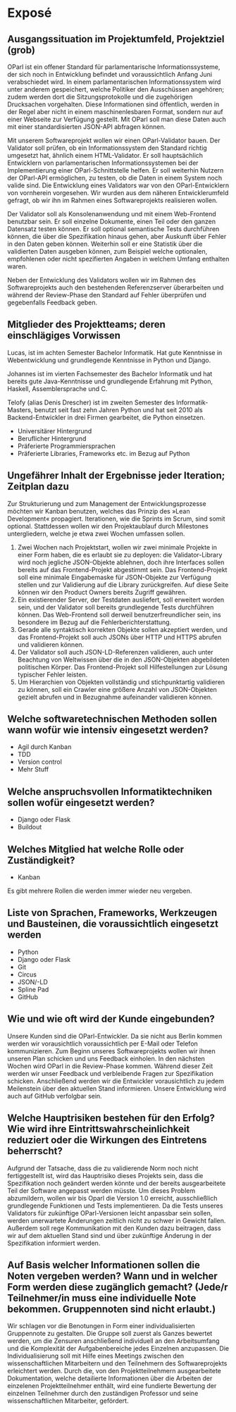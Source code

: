 # Exposé

## Ausgangssituation im Projektumfeld, Projektziel (grob)

OParl ist ein offener Standard für parlamentarische Informationssysteme, der sich noch in Entwicklung befindet und voraussichtlich Anfang Juni verabschiedet wird. In einem parlamentarischen Informationssystem wird unter anderem gespeichert, welche Politiker den Ausschüssen angehören; zudem werden dort die Sitzungsprotokolle und die zugehörigen Drucksachen vorgehalten. Diese Informationen sind öffentlich, werden in der Regel aber nicht in einem maschinenlesbaren Format, sondern nur auf einer Webseite zur Verfügung gestellt. Mit OParl soll man diese Daten auch mit einer standardisierten JSON-API abfragen können.

Mit unserem Softwareprojekt wollen wir einen OParl-Validator bauen. Der Validator soll prüfen, ob ein Informationssystem den Standard richtig umgesetzt hat, ähnlich einem HTML-Validator. Er soll hauptsächlich Entwicklern von parlamentarischen Informationssystemen bei der Implementierung einer OParl-Schnittstelle helfen. Er soll weiterhin Nutzern der OParl-API ermöglichen, zu testen, ob die Daten in einem System noch valide sind. Die Entwicklung eines Validators war von den OParl-Entwicklern von vornherein vorgesehen. Wir wurden aus dem näheren Entwicklerumfeld gefragt, ob wir ihn im Rahmen eines Softwareprojekts realisieren wollen.

Der Validator soll als Konsolenanwendung und mit einem Web-Frontend benutzbar sein. Er soll einzelne Dokumente, einen Teil oder den ganzen Datensatz testen können. Er soll optional semantische Tests durchführen können, die über die Spezifikation hinaus gehen, aber Auskunft über Fehler in den Daten geben können. Weiterhin soll er eine Statistik über die validierten Daten ausgeben können, zum Beispiel welche optionalen, empfohlenen oder nicht spezifierten Angaben in welchem Umfang enthalten waren.

Neben der Entwicklung des Validators wollen wir im Rahmen des Softwareprojekts auch den bestehenden Referenzserver überarbeiten und während der Review-Phase den Standard auf Fehler überprüfen und gegebenfalls Feedback geben.


## Mitglieder des Projektteams; deren einschlägiges Vorwissen

Lucas, ist im achten Semester Bachelor Informatik. Hat gute
Kenntnisse in Webentwicklung und grundlegende Kenntnisse in Python
und Django.

Johannes ist im vierten Fachsemester des Bachelor Informatik und hat bereits gute Java-Kenntnisse und grundlegende Erfahrung mit Python, Haskell, Assemblersprache und C. 

Telofy (alias Denis Drescher) ist im zweiten Semester des Informatik-Masters,
benutzt seit fast zehn Jahren Python und hat seit 2010 als Backend-Entwickler
in drei Firmen gearbeitet, die Python einsetzen.

- Universitärer Hintergrund
- Beruflicher Hintergrund
- Präferierte Programmiersprachen
- Präferierte Libraries, Frameworks etc. im Bezug auf Python


## Ungefährer Inhalt der Ergebnisse jeder Iteration; Zeitplan dazu
    
Zur Strukturierung und zum Management der Entwicklungsprozesse möchten wir
Kanban benutzen, welches das Prinzip des »Lean Development« propagiert.
Iterationen, wie die Sprints im Scrum, sind somit optional. Stattdessen
wollen wir den Projektaublauf durch Milestones untergliedern, welche je etwa
zwei Wochen umfassen sollen.

1. Zwei Wochen nach Projektstart, wollen wir zwei minimale Projekte in einer
   Form haben, die es erlaubt sie zu deployen: die Validator-Library wird noch
   jegliche JSON-Objekte ablehnen, doch ihre Interfaces sollen bereits auf das
   Frontend-Projekt abgestimmt sein. Das Frontend-Projekt soll eine minimale
   Eingabemaske für JSON-Objekte zur Verfügung stellen und zur Validierung auf
   die Library zurückgreifen. Auf diese Seite können wir den Product Owners
   bereits Zugriff gewähren.
2. Ein existierender Server, der Testdaten ausliefert, soll erweitert worden
   sein, und der Validator soll bereits grundlegende Tests durchführen können. 
   Das Web-Frontend soll derweil benutzerfreundlicher sein, ins besondere im
   Bezug auf die Fehlerberichterstattung.
3. Gerade alle syntaktisch korrekten Objekte sollen akzeptiert werden, und das
   Frontend-Projekt soll auch JSONs über HTTP und HTTPS abrufen und validieren
   können.
4. Der Validator soll auch JSON-LD-Referenzen validieren, auch unter Beachtung
   von Weltwissen über die in den JSON-Objekten abgebildeten politischen Körper.
   Das Frontend-Projekt soll Hilfestellungen zur Lösung typischer Fehler leisten.
5. Um Hierarchien von Objekten vollständig und stichpunktartig validieren zu können,
   soll ein Crawler eine größere Anzahl von JSON-Objekten gezielt abrufen und in
   Bezugnahme aufeinander validieren können.


## Welche softwaretechnischen Methoden sollen wann wofür wie intensiv eingesetzt werden?

- Agil durch Kanban
- TDD
- Version control
- Mehr Stuff


## Welche anspruchsvollen Informatiktechniken sollen wofür eingesetzt werden?

- Django oder Flask
- Buildout


## Welches Mitglied hat welche Rolle oder Zuständigkeit?

- Kanban

Es gibt mehrere Rollen die werden immer wieder neu vergeben.


## Liste von Sprachen, Frameworks, Werkzeugen und Bausteinen, die voraussichtlich eingesetzt werden
    
- Python
- Django oder Flask
- Git
- Circus
- JSON/-LD
- Spline Pad
- GitHub


## Wie und wie oft wird der Kunde eingebunden?

Unsere Kunden sind die OParl-Entwickler. Da sie nicht aus Berlin kommen werden wir vorausichtlich voraussichtlich per E-Mail oder Telefon kommunizieren. Zum Beginn unseres Softwareprojekts wollen wir ihnen unseren Plan schicken und uns Feedback einholen. In den nächsten Wochen wird OParl in die Review-Phase kommen. Während dieser Zeit werden wir unser Feedback und verbleibende Fragen zur Spezifikation schicken. Anschließend werden wir die Entwickler vorausichtlich zu jedem Meilenstein über den aktuellen Stand informieren. Unsere Entwicklung wird auch auf GitHub verfolgbar sein.


## Welche Hauptrisiken bestehen für den Erfolg? Wie wird ihre Eintrittswahrscheinlichkeit reduziert oder die Wirkungen des Eintretens beherrscht?

Aufgrund der Tatsache, dass die zu validierende Norm noch nicht  fertiggestellt ist, wird das Hauptrisiko dieses Projekts sein, dass die  Spezifikation noch geändert werden könnte und der bereits ausgearbeitete  Teil der Software angepasst werden müsste. Um dieses Problem abzumildern, wollen wir bis Oparl die Version 1.0 erreicht, ausschließlich grundlegende Funktionen und Tests implementieren. Da die Tests unseres Validators für zukünftige OParl-Versionen leicht anpassbar sein sollen, werden unerwartete Änderungen zeitlich nicht zu schwer in Gewicht fallen.
Außerdem soll rege Kommunikation mit den Kunden dazu beitragen, dass wir auf dem aktuellen Stand sind und über zukünftige Änderung in der Spezifikation informiert werden.


## Auf Basis welcher Informationen sollen die Noten vergeben werden? Wann und in welcher Form werden diese zugänglich gemacht? (Jede/r Teilnehmer/in muss eine individuelle Note bekommen. Gruppennoten sind nicht erlaubt.)

Wir schlagen vor die  Benotungen in Form einer individualisierten Gruppennote zu gestalten.  Die Gruppe soll zuerst als Ganzes bewertet werden, um die Zensuren  anschließend individuell an den Arbeitsumfang und die Komplexität der  Aufgabenbereiche jedes Einzelnen anzupassen. Die Individualisierung soll  mit Hilfe eines Meetings zwischen den wissenschaftlichen Mitarbeitern und den Teilnehmern des Softwareprojekts erleichtert werden. Durch die, von den Projektteilnehmern ausgearbeitete Dokumentation, welche detailierte Informationen über die Arbeiten der einzelenen Projektteilnehmer enthält,  wird eine fundierte Bewertung der einzelnen Teilnehmer durch den  zuständigen Professor und seine wissenschaftlichen Mitarbeiter,  gefördert.
